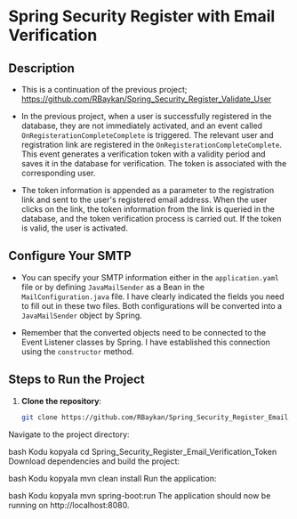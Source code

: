 # Spring Security Register with Email Verification



## Description
- This is a continuation of the previous project; https://github.com/RBaykan/Spring_Security_Register_Validate_User
- In the previous project, when a user is successfully registered in the database, they are not immediately activated, and an event called `OnRegisterationCompleteComplete` is triggered. The relevant user and registration link are registered in the `OnRegisterationCompleteComplete`. This event generates a verification token with a validity period and saves it in the database for verification. The token is associated with the corresponding user.

- The token information is appended as a parameter to the registration link and sent to the user's registered email address.
When the user clicks on the link, the token information from the link is queried in the database, and the token verification process is carried out. If the token is valid, the user is activated.

## Configure Your SMTP
- You can specify your SMTP information either in the `application.yaml` file or by defining `JavaMailSender` as a Bean in the `MailConfiguration.java` file. I have clearly indicated the fields you need to fill out in these two files. Both configurations will be converted into a `JavaMailSender` object by Spring.

- Remember that the converted objects need to be connected to the Event Listener classes by Spring. I have established this connection using the `constructor` method.


## Steps to Run the Project

1. **Clone the repository**:

   ```bash
   git clone https://github.com/RBaykan/Spring_Security_Register_Email_Verification_Token.git
Navigate to the project directory:

bash
Kodu kopyala
cd Spring_Security_Register_Email_Verification_Token
Download dependencies and build the project:

bash
Kodu kopyala
mvn clean install
Run the application:

bash
Kodu kopyala
mvn spring-boot:run
The application should now be running on http://localhost:8080.
